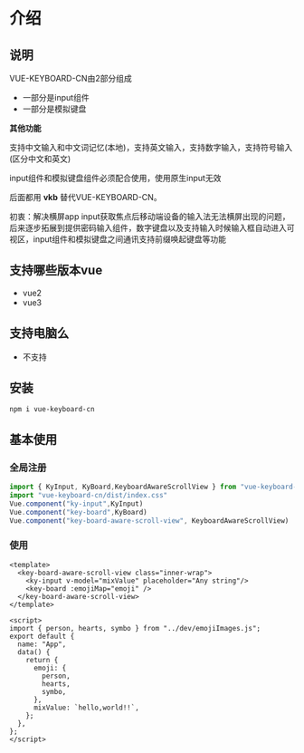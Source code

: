# 介绍

## 说明
VUE-KEYBOARD-CN由2部分组成
* 一部分是input组件
* 一部分是模拟键盘

**其他功能**

支持中文输入和中文词记忆(本地)，支持英文输入，支持数字输入，支持符号输入(区分中文和英文)

input组件和模拟键盘组件必须配合使用，使用原生input无效

后面都用 **vkb** 替代VUE-KEYBOARD-CN。

初衷：解决横屏app input获取焦点后移动端设备的输入法无法横屏出现的问题，后来逐步拓展到提供密码输入组件，数字键盘以及支持输入时候输入框自动进入可视区，input组件和模拟键盘之间通讯支持前缀唤起键盘等功能

## 支持哪些版本vue
* vue2
* vue3

## 支持电脑么
* 不支持

## 安装
```
npm i vue-keyboard-cn
```

## 基本使用

### 全局注册
```javascript
import { KyInput, KyBoard,KeyboardAwareScrollView } from "vue-keyboard-cn";
import "vue-keyboard-cn/dist/index.css"
Vue.component("ky-input",KyInput)
Vue.component("key-board",KyBoard)
Vue.component("key-board-aware-scroll-view", KeyboardAwareScrollView)
```
### 使用
``` vue
<template>
  <key-board-aware-scroll-view class="inner-wrap">
    <ky-input v-model="mixValue" placeholder="Any string"/>
    <key-board :emojiMap="emoji" />
  </key-board-aware-scroll-view>
</template>

<script>
import { person, hearts, symbo } from "../dev/emojiImages.js";
export default {
  name: "App",
  data() {
    return {
      emoji: {
        person,
        hearts,
        symbo,
      },
      mixValue: `hello,world!!`,
    };
  },
};
</script>
```